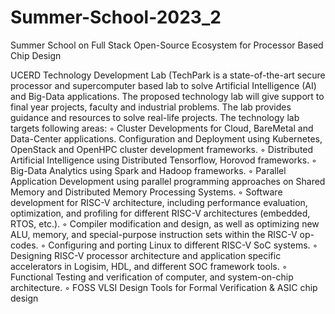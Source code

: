 # Summer-School-2023_2
Summer School on Full Stack Open-Source Ecosystem for Processor Based Chip Design

UCERD Technology Development Lab (TechPark is a state-of-the-art secure processor and supercomputer based lab to solve Artificial Intelligence (AI) and Big-Data applications. The proposed technology lab will give support to final year projects, faculty and industrial problems. The lab provides guidance and resources to solve real-life projects. The technology lab targets following areas:
        ◦ Cluster Developments for Cloud, BareMetal and Data-Center applications. Configuration and Deployment using Kubernetes, OpenStack and OpenHPC cluster development frameworks.
        ◦ Distributed Artificial Intelligence using Distributed Tensorflow, Horovod frameworks.
        ◦ Big-Data Analytics using Spark and Hadoop frameworks.
        ◦ Parallel Application Development using parallel programming approaches on Shared Memory and Distributed Memory Processing Systems.
        ◦ Software development for RISC-V architecture, including performance evaluation, optimization, and profiling for different RISC-V architectures (embedded, RTOS, etc.).
        ◦ Compiler modification and design, as well as optimizing new ALU, memory, and special-purpose instruction sets within the RISC-V op-codes.
        ◦ Configuring and porting Linux to different RISC-V SoC systems.
        ◦ Designing RISC-V processor  architecture and application specific accelerators in Logisim, HDL, and different SOC framework tools.
        ◦ Functional Testing and verification of computer, and system-on-chip architecture.
        ◦ FOSS VLSI Design Tools for Formal Verification & ASIC chip design
